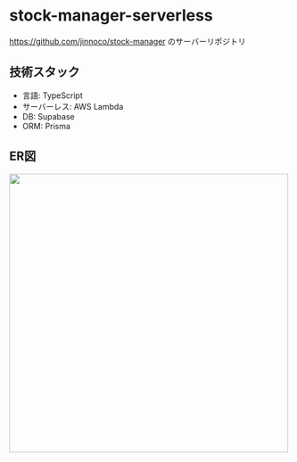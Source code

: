 # stock-manager-serverless
https://github.com/jinnoco/stock-manager のサーバーリポジトリ
## 技術スタック
- 言語: TypeScript
- サーバーレス: AWS Lambda
- DB: Supabase
- ORM: Prisma
## ER図
<img src=https://github.com/user-attachments/assets/7c826b09-28a9-4b88-9fd2-365738b06757 width=500>
